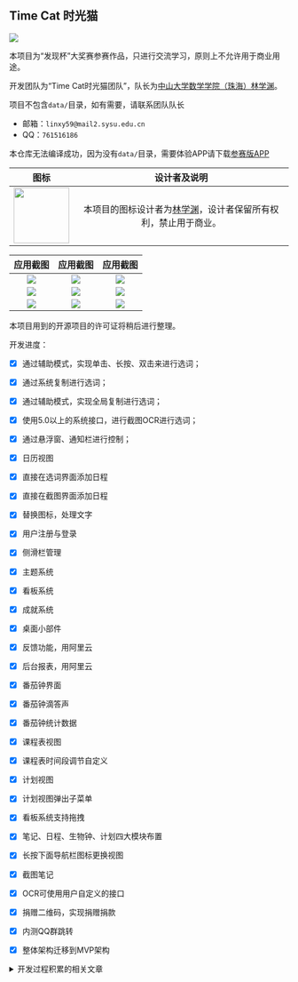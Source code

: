 ## Time Cat 时光猫

![](https://github.com/triline3/timecat/blob/master/app/src/main/res/mipmap-xhdpi/bannar.png?raw=true)

本项目为“发现杯”大奖赛参赛作品，只进行交流学习，原则上不允许用于商业用途。

开发团队为“Time Cat时光猫团队”，队长为[中山大学数学学院（珠海）林学渊](https://github.com/LinXueyuanStdio)。

项目不包含`data/`目录，如有需要，请联系团队队长
  - 邮箱：`linxy59@mail2.sysu.edu.cn`
  - QQ：`761516186`

本仓库无法编译成功，因为没有`data/`目录，需要体验APP请下载[参赛版APP](https://github.com/triline3/timecat/blob/master/app/for_test/release/com.time.cat.apk?raw=true)

| 图标 | 设计者及说明 |
|:---:|:---:|
| <img width="100px" src="https://github.com/triline3/timecat/blob/master/app/src/main/res/mipmap-hdpi/ic_launcher.png?raw=true" /> | 本项目的图标设计者为[林学渊](https://github.com/LinXueyuanStdio)，设计者保留所有权利，禁止用于商业。|


| 应用截图 | 应用截图 | 应用截图 |
|:---:|:---:|:---:|
| ![](https://github.com/triline3/timecat/blob/master/psFiles/作品照片1.png?raw=true) | ![](https://github.com/triline3/timecat/blob/master/psFiles/作品照片2.png?raw=true) | ![](https://github.com/triline3/timecat/blob/master/psFiles/作品照片3.png?raw=true) |
| ![](https://github.com/triline3/timecat/blob/master/psFiles/作品照片4.png?raw=true) | ![](https://github.com/triline3/timecat/blob/master/psFiles/作品照片5.png?raw=true) | ![](https://github.com/triline3/timecat/blob/master/psFiles/作品照片6.png?raw=true) |
| ![](https://github.com/triline3/timecat/blob/master/psFiles/作品照片7.png?raw=true) | ![](https://github.com/triline3/timecat/blob/master/psFiles/作品照片11.png?raw=true) | ![](https://github.com/triline3/timecat/blob/master/psFiles/作品照片9.png?raw=true) |


本项目用到的开源项目的许可证将稍后进行整理。

开发进度：

- [x] 通过辅助模式，实现单击、长按、双击来进行选词；
- [x] 通过系统复制进行选词；
- [x] 通过辅助模式，实现全局复制进行选词；
- [x] 使用5.0以上的系统接口，进行截图OCR进行选词；
- [x] 通过悬浮窗、通知栏进行控制；
- [x] 日历视图
- [x] 直接在选词界面添加日程
- [x] 直接在截图界面添加日程
- [x] 替换图标，处理文字
- [x] 用户注册与登录
- [x] 侧滑栏管理
- [x] 主题系统
- [x] 看板系统
- [x] 成就系统
- [x] 桌面小部件
- [x] 反馈功能，用阿里云
- [x] 后台报表，用阿里云
- [x] 番茄钟界面
- [x] 番茄钟滴答声
- [x] 番茄钟统计数据
- [x] 课程表视图
- [x] 课程表时间段调节自定义
- [x] 计划视图
- [x] 计划视图弹出子菜单
- [x] 看板系统支持拖拽
- [x] 笔记、日程、生物钟、计划四大模块布置
- [x] 长按下面导航栏图标更换视图
- [x] 截图笔记
- [x] OCR可使用用户自定义的接口
- [x] 捐赠二维码，实现捐赠捐款
- [x] 内测QQ群跳转
- [x] 整体架构迁移到MVP架构


<details>
  <summary>开发过程积累的相关文章</summary>

[【Android TimeCat】 解决Gradle :Resolve dependencies :classpath的办法](http://xichen.pub/2018/03/06/2018-03-06-Android-TimeCat-%E8%A7%A3%E5%86%B3Gradle-Resolvedependencies-classpath%E7%9A%84%E5%8A%9E%E6%B3%95/)

[【Android TimeCat】 切换软键盘和标签键盘时界面跳动](http://xichen.pub/2018/03/06/2018-03-06-Android-TimeCat-%E5%88%87%E6%8D%A2%E8%BD%AF%E9%94%AE%E7%9B%98%E5%92%8C%E6%A0%87%E7%AD%BE%E9%94%AE%E7%9B%98%E6%97%B6%E7%95%8C%E9%9D%A2%E8%B7%B3%E5%8A%A8/)

[【Android TimeCat】 原地归并排序](http://xichen.pub/2018/03/01/2018-03-01-Android-TimeCat-%E5%8E%9F%E5%9C%B0%E5%BD%92%E5%B9%B6%E6%8E%92%E5%BA%8F/)

[【Android TimeCat】 给刷新按钮添加旋转动画](http://xichen.pub/2018/03/01/2018-03-01-Android-TimeCat-%E7%BB%99%E5%88%B7%E6%96%B0%E6%8C%89%E9%92%AE%E6%B7%BB%E5%8A%A0%E6%97%8B%E8%BD%AC%E5%8A%A8%E7%94%BB/)

[【Android TimeCat】 MVP架构演进](http://xichen.pub/2018/02/28/2018-02-28-Android-TimeCat-MVP%E6%9E%B6%E6%9E%84%E6%BC%94%E8%BF%9B/)

[【Android TimeCat】 RecyclerView的卡顿问题](http://xichen.pub/2018/02/27/2018-02-27-Android-TimeCat-RecyclerView%E7%9A%84%E5%8D%A1%E9%A1%BF%E9%97%AE%E9%A2%98/)

[【Android TimeCat】 当RxJava遇到Retrofit（二）api注解@Path, @Url等](http://xichen.pub/2018/02/26/2018-02-27-Android-TimeCat-%E5%BD%93RxJava%E9%81%87%E5%88%B0Retrofit%EF%BC%88%E4%BA%8C%EF%BC%89api%E6%B3%A8%E8%A7%A3@Path,%20@Url%E7%AD%89/)

[【Android TimeCat】 当RxJava遇到Retrofit（一）Retrofit入门](http://xichen.pub/2018/02/26/2018-02-27-Android-TimeCat-%E5%BD%93RxJava%E9%81%87%E5%88%B0Retrofit%EF%BC%88%E4%B8%80%EF%BC%89Retrofit%E5%85%A5%E9%97%A8/)

[【Android TimeCat】 RxJava的使用（四）线程控制 —— Scheduler](http://xichen.pub/2018/02/26/2018-02-26-Android-TimeCat-RxJava%E7%9A%84%E4%BD%BF%E7%94%A8%EF%BC%88%E5%9B%9B%EF%BC%89%E7%BA%BF%E7%A8%8B%E6%8E%A7%E5%88%B6%20%E2%80%94%E2%80%94%20Scheduler/)

[【Android TimeCat】 RxJava的使用（三）对象转换器——map、flatMap](http://xichen.pub/2018/02/26/2018-02-26-Android-TimeCat-RxJava%E7%9A%84%E4%BD%BF%E7%94%A8%EF%BC%88%E4%B8%89%EF%BC%89%E5%AF%B9%E8%B1%A1%E8%BD%AC%E6%8D%A2%E5%99%A8%E2%80%94%E2%80%94map%E3%80%81flatMap/)

[【Android TimeCat】 RxJava的使用（二）Action](http://xichen.pub/2018/02/26/2018-02-26-Android-TimeCat-RxJava%E7%9A%84%E4%BD%BF%E7%94%A8%EF%BC%88%E4%BA%8C%EF%BC%89Action/)

[【Android TimeCat】 RxJava的使用（一）基本用法](http://xichen.pub/2018/02/26/2018-02-26-Android-TimeCat-RxJava%E7%9A%84%E4%BD%BF%E7%94%A8%EF%BC%88%E4%B8%80%EF%BC%89%E5%9F%BA%E6%9C%AC%E7%94%A8%E6%B3%95/)

[【Android TimeCat】 Android抽象布局——include、merge 、ViewStub](http://xichen.pub/2018/02/26/2018-02-26-Android-TimeCat-Android%E6%8A%BD%E8%B1%A1%E5%B8%83%E5%B1%80%E2%80%94%E2%80%94include%E3%80%81merge%20%E3%80%81ViewStub/)

[【Android TimeCat】 OrmLite框架入门与封装（三）封装](http://xichen.pub/2018/02/26/2018-02-26-Android-TimeCat-OrmLite%E6%A1%86%E6%9E%B6%E5%85%A5%E9%97%A8%E4%B8%8E%E5%B0%81%E8%A3%85%EF%BC%88%E4%B8%89%EF%BC%89%E5%B0%81%E8%A3%85/)

[【Android TimeCat】 OrmLite框架入门与封装（二）高级操作](http://xichen.pub/2018/02/26/2018-02-26-Android-TimeCat-OrmLite%E6%A1%86%E6%9E%B6%E5%85%A5%E9%97%A8%E4%B8%8E%E5%B0%81%E8%A3%85%EF%BC%88%E4%BA%8C%EF%BC%89%E9%AB%98%E7%BA%A7%E6%93%8D%E4%BD%9C/)

[【Android TimeCat】 OrmLite框架入门与封装（一）快速入门](http://xichen.pub/2018/02/26/2018-02-26-Android-TimeCat-OrmLite%E6%A1%86%E6%9E%B6%E5%85%A5%E9%97%A8%E4%B8%8E%E5%B0%81%E8%A3%85%EF%BC%88%E4%B8%80%EF%BC%89%E5%BF%AB%E9%80%9F%E5%85%A5%E9%97%A8/)

[【Android TimeCat】 制作捐赠二维码，实现捐赠收款](http://xichen.pub/2018/02/26/2018-02-26-Android-TimeCat-%E5%88%B6%E4%BD%9C%E6%8D%90%E8%B5%A0%E4%BA%8C%E7%BB%B4%E7%A0%81%EF%BC%8C%E5%AE%9E%E7%8E%B0%E6%8D%90%E8%B5%A0%E6%94%B6%E6%AC%BE/)

[【Android TimeCat】 跳转QQ加群](http://xichen.pub/2018/02/26/2018-02-26-Android-TimeCat-%E8%B7%B3%E8%BD%ACQQ%E5%8A%A0%E7%BE%A4/)

[【Android TimeCat】 Android Studio 高效配置](http://xichen.pub/2018/02/26/2018-02-26-Android-TimeCat-Android%20Studio%E9%AB%98%E6%95%88%E9%85%8D%E7%BD%AE/)

[【Android TimeCat】 Android Studio拾色器](http://xichen.pub/2018/02/26/2018-02-26-Android-TimeCat-Android%20Studio%E6%8B%BE%E8%89%B2%E5%99%A8/)

[【Android TimeCat】 懒加载需求下的BaseFragment封装](http://xichen.pub/2018/02/26/2018-02-26-Android-TimeCat-%E6%87%92%E5%8A%A0%E8%BD%BD%E9%9C%80%E6%B1%82%E4%B8%8B%E7%9A%84BaseFragment%E5%B0%81%E8%A3%85/)

[【Android TimeCat】 Android中使用矢量图（SVG, VectorDrawable）](http://xichen.pub/2018/02/25/2018-02-25-Android-TimeCat-%E4%BD%BF%E7%94%A8%E7%9F%A2%E9%87%8F%E5%9B%BE%EF%BC%88SVG,%20VectorDrawable%EF%BC%89/)

[【Android TimeCat】 Android中用intent传递对象的三种方法](http://xichen.pub/2018/02/25/2018-02-25-Android-TimeCat-Android%E4%B8%AD%E7%94%A8intent%E4%BC%A0%E9%80%92%E5%AF%B9%E8%B1%A1%E7%9A%84%E4%B8%89%E7%A7%8D%E6%96%B9%E6%B3%95/)

[【Android TimeCat】 比较Fragment中获取Context对象的两种方法](http://xichen.pub/2018/02/25/2018-02-25-Android-TimeCat-%E6%AF%94%E8%BE%83Fragment%E4%B8%AD%E8%8E%B7%E5%8F%96Context%E5%AF%B9%E8%B1%A1%E7%9A%84%E4%B8%A4%E7%A7%8D%E6%96%B9%E6%B3%95/)

[【Android TimeCat】 Java 回调及其在项目中的运用](http://xichen.pub/2018/02/25/2018-02-25-Android-TimeCat-java%E5%9B%9E%E8%B0%83%E6%9C%BA%E5%88%B6/)

[【Android TimeCat】快速构建APP BottomNavigationView + ViewPager + Fragment](http://xichen.pub/2018/02/25/2018-02-25-Android-TimeCat-BottomNavigationView+ViewPager+Fragment%E5%BF%AB%E9%80%9F%E6%9E%84%E5%BB%BAApp/)


[开发《全能分词》（又名《锤子Bigbang》）的心路历程](http://www.jianshu.com/p/6e068fca111b)

[通过辅助模式获取点击的文字](http://www.jianshu.com/p/60758b3f2c7c)

[使用辅助服务实现全局复制](http://www.jianshu.com/p/c34cbef4d68e)

[使用辅助服务监听系统按键](http://www.jianshu.com/p/03904692b76b)

[如何通过Xposed框架获取点击的文字](http://www.jianshu.com/p/d7083c6e83bb)

[使用Xposed框架实现全局复制](http://www.jianshu.com/p/9dda421d23e4)

[在onLayout中实现简单的微动效](http://www.jianshu.com/p/93463ab36df9)

[如何使用Android的拖拽接口实现拖拽功能](http://www.jianshu.com/p/5001d0b42e10)

[通过ContentProvider多进程共享SharedPreferences数据](http://www.jianshu.com/p/bdebf741221e)

[Android上如何实现矩形区域截屏](http://www.jianshu.com/p/0462dae4c808)

[Android如何判断NavigationBar是否显示（获取屏幕真实的高度）](http://www.jianshu.com/p/84d951b3f079)

[如何在Bitmap截取任意形状](http://www.jianshu.com/p/d64cf9f69d05)

[4种获取前台应用的方法（肯定有你不知道的）](http://www.jianshu.com/p/a513accd40cd)

[android7.0 通过代码 分享图片到朋友圈](http://www.jianshu.com/p/5b0e0310d93f)

[Android中如何正确的获得所有App列表](http://www.jianshu.com/p/aee07cbb0cae)

[Android的supportV7中默认按钮的颜色设置](http://www.jianshu.com/p/98214d31318d)

[Android沉浸式与SearchView的坑](http://www.jianshu.com/p/f5d6bf2fc634)

[Android中“强制停止”和广播保活的一个小坑](http://www.jianshu.com/p/c632f5de465f)

[Xposed大法好,教你实现ForceTouch炫酷功能](http://www.jianshu.com/p/e7ea5e3bdb47)

[如何实现android炫酷悬浮球菜单](http://www.jianshu.com/p/56abca9fb592)
</details>
